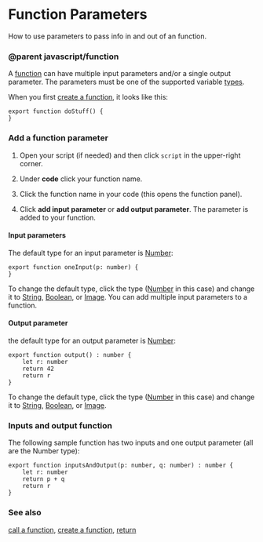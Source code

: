 # Function Parameters

How to use parameters to pass info in and out of an function.

### @parent javascript/function
 

A [function](/js/function) can have multiple input parameters and/or a single output parameter.  The parameters must be one of the supported variable [types](/js/types).

When you first [create a function](/js/function), it looks like this: 
```
export function doStuff() {
}
```

### Add a function parameter

1. Open your script (if needed) and then click `script` in the upper-right corner.

2. Under **code** click your function name.

3. Click the function name in your code (this opens the function panel).

4. Click **add input parameter** or **add output parameter**. The parameter is added to your function.

#### Input parameters

The default type for an input parameter is [Number](/reference/types/number):

```
export function oneInput(p: number) {
}
```

To change the default type, click the type ([Number](/reference/types/number) in this case) and change it to [String](/reference/types/string), [Boolean](/reference/types/boolean), or [Image](/reference/image/image). You can add multiple input parameters to a function.

#### Output parameter

the default type for an output parameter is [Number](/reference/types/number):

```
export function output() : number {
    let r: number
    return 42
    return r
}
```

To change the default type, click the type ([Number](/reference/types/number) in this case) and change it to [String](/reference/types/string), [Boolean](/reference/types/boolean), or [Image](/reference/image/image).

### Inputs and output function

The following sample function has two inputs and one output parameter (all are the Number type):

```
export function inputsAndOutput(p: number, q: number) : number {
    let r: number
    return p + q
    return r
}
```

### See also

[call a function](/js/call), [create a function](/js/function), [return](/js/return)

